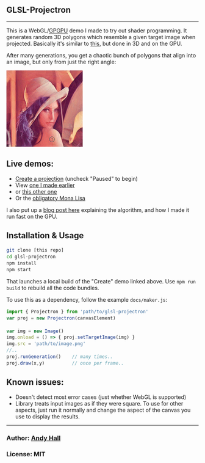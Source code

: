 ## GLSL-Projectron
--------

This is a WebGL/[GPGPU](http://en.wikipedia.org/wiki/General-purpose_computing_on_graphics_processing_units) demo I made to try out shader programming. It generates random 3D polygons which resemble a given target image when projected. Basically it's similar to [this](http://rogeralsing.com/2008/12/07/genetic-programming-evolution-of-mona-lisa/), but done in 3D and on the GPU.

After many generations, you get a chaotic bunch of polygons that align into an image, but only from just the right angle:

[![Screencap of sample output](./docs/build/img/lena_200.gif?raw=true "Sample output")](http://andyhall.github.io/glsl-projectron/build/viewer.html)

## Live demos:

 * [Create a projection](http://andyhall.github.io/glsl-projectron/build/) (uncheck "Paused" to begin)
 * View [one I made earlier](http://andyhall.github.io/glsl-projectron/build/viewer.html)
 * or [this other one](http://andyhall.github.io/glsl-projectron/build/viewer-vermeer.html)
 * Or the [obligatory Mona Lisa](http://andyhall.github.io/glsl-projectron/build/viewer-mona.html)

I also put up a [blog post here](http://aphall.com/2014/12/glsl-projectron/) explaining the algorithm, and how I made it run fast on the GPU.

## Installation & Usage

```sh
git clone [this repo]
cd glsl-projectron
npm install
npm start
```

That launches a local build of the "Create" demo linked above. 
Use `npm run build` to rebuild all the code bundles.

To use this as a dependency, follow the example `docs/maker.js`:

```js
import { Projectron } from 'path/to/glsl-projectron'
var proj = new Projectron(canvasElement)

var img = new Image()
img.onload = () => { proj.setTargetImage(img) }
img.src = 'path/to/image.png'
//..
proj.runGeneration()    // many times..
proj.draw(x,y)          // once per frame..
```

## Known issues:

* Doesn't detect most error cases (just whether WebGL is supported)
* Library treats input images as if they were square. To use for other aspects, just run it normally and change the aspect of the canvas you use to display the results.

----

### Author: [Andy Hall](https://twitter.com/fenomas)

### License: MIT



